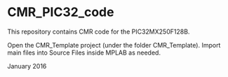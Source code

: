 # CMR_PIC32_code
This repository contains CMR code for the PIC32MX250F128B.

Open the CMR_Template project (under the folder CMR_Template). 
Import main files into Source Files inside MPLAB as needed.

January 2016
